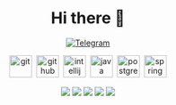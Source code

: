 <div id = "header" align = "center">
  <h1> 
      Hi there 👋
  </h1> 
  <a href = "https://t.me/msalimgareeva"> 
  <img src = "https://img.shields.io/badge/Telegram-blue?style=for-the-badge&logo=telegram&logoColor=white" alt="Telegram"/>
  </a>
 
  <img src = "https://cdn.jsdelivr.net/gh/devicons/devicon/icons/git/git-original.svg" title = "git" width = "40" height = "40"/>&nbsp;
  <img src = "https://cdn.jsdelivr.net/gh/devicons/devicon/icons/github/github-original-wordmark.svg" title = "github" width = "40" height = "40"/>&nbsp;
  <img src = "https://cdn.jsdelivr.net/gh/devicons/devicon/icons/intellij/intellij-original.svg" title = "intellij" width = "40" height = "40"/>&nbsp;
  <img src = "https://cdn.jsdelivr.net/gh/devicons/devicon/icons/java/java-original-wordmark.svg" title = "java" width = "40" height = "40"/>&nbsp;
<img src = "https://cdn.jsdelivr.net/gh/devicons/devicon/icons/postgresql/postgresql-original-wordmark.svg" title = "postgresql" width = "40" height = "40"/>&nbsp;
  <img src = "https://cdn.jsdelivr.net/gh/devicons/devicon/icons/spring/spring-original-wordmark.svg" title = "spring" width = "40" height = "40"/>
</div>
<div id = "stat" align = "center">
<img src = "http://github-profile-summary-cards.vercel.app/api/cards/profile-details?username=SmileTe&theme=github_dark"/>
<img src = "http://github-profile-summary-cards.vercel.app/api/cards/repos-per-language?username=SmileTe&theme=github_dark"/>
<img src = "http://github-profile-summary-cards.vercel.app/api/cards/most-commit-language?username=SmileTe&theme=github_dark"/>
<img src = "http://github-profile-summary-cards.vercel.app/api/cards/stats?username=SmileTe&theme=github_dark"/>
<img src = "http://github-profile-summary-cards.vercel.app/api/cards/productive-time?username=SmileTe&theme=github_dark&utcOffset=8"/>
</div>




<!--
**SmileTe/SmileTe** is a ✨ _special_ ✨ repository because its `README.md` (this file) appears on your GitHub profile.

Here are some ideas to get you started:

- 🔭 I’m currently working on ...
- 🌱 I’m currently learning ...
- 👯 I’m looking to collaborate on ...
- 🤔 I’m looking for help with ...
- 💬 Ask me about ...
- 📫 How to reach me: ...
- 😄 Pronouns: ...
- ⚡ Fun fact: ...
-->
